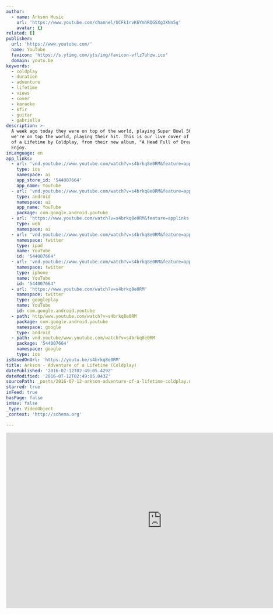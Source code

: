```yaml
---
author:
  - name: Arkson Music
    url: 'https://www.youtube.com/channel/UCFk1rvK6YmhRQGSXg3XNn5g'
    avatar: {}
related: []
publisher:
  url: 'https://www.youtube.com/'
  name: YouTube
  favicon: 'https://s.ytimg.com/yts/img/favicon-vflz7uhzw.ico'
  domain: youtu.be
keywords:
  - coldplay
  - duration
  - adventure
  - lifetime
  - views
  - cover
  - karaoke
  - kfir
  - guitar
  - gabriella
description: >-
  A week ago today they were on top of the world, playing Super Bowl 50. Today
  we're on top the world, playing their hit. This is our live cover of Adventure
  of a Lifetime by Coldplay, from their new album, "A Head Full of Dreams".
  Enjoy.
inLanguage: en
app_links:
  - url: 'vnd.youtube://www.youtube.com/watch?v=s4brkq8e0RM&feature=applinks'
    type: ios
    namespace: ai
    app_store_id: '544007664'
    app_name: YouTube
  - url: 'vnd.youtube://www.youtube.com/watch?v=s4brkq8e0RM&feature=applinks'
    type: android
    namespace: ai
    app_name: YouTube
    package: com.google.android.youtube
  - url: 'https://www.youtube.com/watch?v=s4brkq8e0RM&feature=applinks'
    type: web
    namespace: ai
  - url: 'vnd.youtube://www.youtube.com/watch?v=s4brkq8e0RM&feature=applinks'
    namespace: twitter
    type: ipad
    name: YouTube
    id: '544007664'
  - url: 'vnd.youtube://www.youtube.com/watch?v=s4brkq8e0RM&feature=applinks'
    namespace: twitter
    type: iphone
    name: YouTube
    id: '544007664'
  - url: 'https://www.youtube.com/watch?v=s4brkq8e0RM'
    namespace: twitter
    type: googleplay
    name: YouTube
    id: com.google.android.youtube
  - path: http/www.youtube.com/watch?v=s4brkq8e0RM
    package: com.google.android.youtube
    namespace: google
    type: android
  - path: vnd.youtube/www.youtube.com/watch?v=s4brkq8e0RM
    package: '544007664'
    namespace: google
    type: ios
isBasedOnUrl: 'https://youtu.be/s4brkq8e0RM'
title: Arkson - Adventure of a Lifetime (Coldplay)
datePublished: '2016-07-12T02:49:05.429Z'
dateModified: '2016-07-12T02:49:05.043Z'
sourcePath: _posts/2016-07-12-arkson-adventure-of-a-lifetime-coldplay.md
starred: true
inFeed: true
hasPage: false
inNav: false
_type: VideoObject
_context: 'http://schema.org'

---
```

<iframe src="https://cdn.embedly.com/widgets/media.html?src=https%3A%2F%2Fwww.youtube.com%2Fembed%2Fs4brkq8e0RM%3Ffeature%3Doembed&amp;url=http%3A%2F%2Fwww.youtube.com%2Fwatch%3Fv%3Ds4brkq8e0RM&amp;image=https%3A%2F%2Fi.ytimg.com%2Fvi%2Fs4brkq8e0RM%2Fhqdefault.jpg&amp;key=b7d04c9b404c499eba89ee7072e1c4f7&amp;type=text%2Fhtml&amp;schema=youtube" width="854" height="480" scrolling="no" frameborder="0" allowfullscreen="" style=""></iframe>